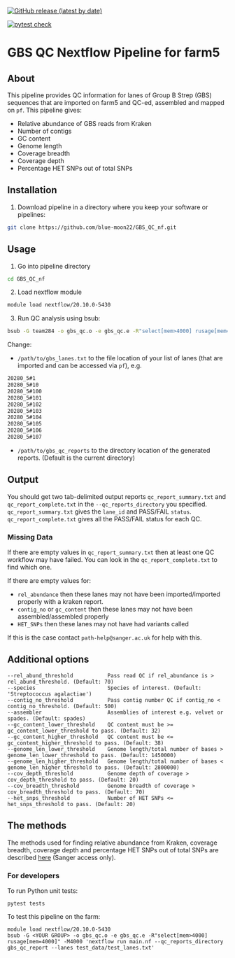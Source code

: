<!-- badges: start -->
[![GitHub release (latest by date)](https://img.shields.io/github/v/release/sanger-bentley-group/GBS_QC_nf)](https://github.com/sanger-bentley-group/GBS_QC_nf/releases)

[![pytest check](https://github.com/sanger-bentley-group/GBS_QC_nf/workflows/pytests_check/badge.svg)](https://github.com/sanger-bentley-group/GBS_QC_nf/actions)
<!-- badges: end -->

# GBS QC Nextflow Pipeline for farm5

## About

This pipeline provides QC information for lanes of Group B Strep (GBS) sequences that are imported on farm5 and QC-ed, assembled and mapped on `pf`. This pipeline gives:
- Relative abundance of GBS reads from Kraken
- Number of contigs
- GC content
- Genome length
- Coverage breadth
- Coverage depth
- Percentage HET SNPs out of total SNPs

## Installation

1. Download pipeline in a directory where you keep your software or pipelines:
```bash
git clone https://github.com/blue-moon22/GBS_QC_nf.git
```


## Usage
1. Go into pipeline directory
```bash
cd GBS_QC_nf
```

2. Load nextflow module
```bash
module load nextflow/20.10.0-5430
```

3. Run QC analysis using bsub:
```bash
bsub -G team284 -o gbs_qc.o -e gbs_qc.e -R"select[mem>4000] rusage[mem=4000]" -M4000 'nextflow run main.nf --qc_reports_directory /path/to/gbs_qc_reports --lanes /path/to/gbs_lanes.txt -resume'
```
Change:
- `/path/to/gbs_lanes.txt` to the file location of your list of lanes (that are imported and can be accessed via `pf`), e.g.

```bash
20280_5#1
20280_5#10
20280_5#100
20280_5#101
20280_5#102
20280_5#103
20280_5#104
20280_5#105
20280_5#106
20280_5#107
```

- `/path/to/gbs_qc_reports` to the directory location of the generated reports. (Default is the current directory)

## Output
You should get two tab-delimited output reports `qc_report_summary.txt` and `qc_report_complete.txt` in the `--qc_reports_directory` you specified. `qc_report_summary.txt` gives the `lane_id` and PASS/FAIL `status`. `qc_report_complete.txt` gives all the PASS/FAIL status for each QC.

### Missing Data
If there are empty values in  `qc_report_summary.txt` then at least one QC workflow may have failed. You can look in the `qc_report_complete.txt` to find which one.

If there are empty values for:
- `rel_abundance` then these lanes may not have been imported/imported properly with a kraken report.
- `contig_no` or `gc_content` then these lanes may not have been assembled/assembled properly
- `HET_SNPs` then these lanes may not have had variants called

If this is the case contact `path-help@sanger.ac.uk` for help with this.

## Additional options
    --rel_abund_threshold           Pass read QC if rel_abundance is > rel_abund_threshold. (Default: 70)
    --species                       Species of interest. (Default: 'Streptococcus agalactiae')
    --contig_no_threshold           Pass contig number QC if contig_no < contig_no_threshold. (Default: 500)
    --assembler                     Assemblies of interest e.g. velvet or spades. (Default: spades)
    --gc_content_lower_threshold    QC content must be >= gc_content_lower_threshold to pass. (Default: 32)
    --gc_content_higher_threshold   QC content must be <= gc_content_higher_threshold to pass. (Default: 38)
    --genome_len_lower_threshold    Genome length/total number of bases > genome_len_lower_threshold to pass. (Default: 1450000)
    --genome_len_higher_threshold   Genome length/total number of bases < genome_len_higher_threshold to pass. (Default: 2800000)
    --cov_depth_threshold           Genome depth of coverage > cov_depth_threshold to pass. (Default: 20)
    --cov_breadth_threshold         Genome breadth of coverage > cov_breadth_threshold to pass. (Default: 70)
    --het_snps_threshold            Number of HET SNPs <= het_snps_threshold to pass. (Default: 20)

## The methods
The methods used for finding relative abundance from Kraken, coverage breadth, coverage depth and percentage HET SNPs out of total SNPs are described [here](http://mediawiki.internal.sanger.ac.uk/index.php/Pathogen_Informatics_QC_Pipeline) (Sanger access only).

### For developers

To run Python unit tests:
```
pytest tests
```

To test this pipeline on the farm:
```
module load nextflow/20.10.0-5430
bsub -G <YOUR GROUP> -o gbs_qc.o -e gbs_qc.e -R"select[mem>4000] rusage[mem=4000]" -M4000 'nextflow run main.nf --qc_reports_directory gbs_qc_report --lanes test_data/test_lanes.txt'
```

